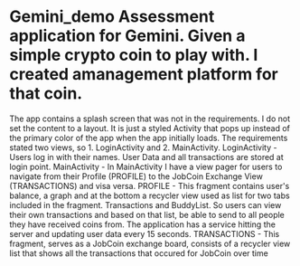 # Gemini_demo Assessment application for Gemini. Given a simple crypto coin to play with. I created amanagement platform for that coin.
The app contains a splash screen that was not in the requirements. I do not set the content to a layout. It is just a styled Activity that pops up instead of the primary color of the app when the app initially loads.
The requirements stated two views, so 1. LoginActivity and 2. MainActivity.
LoginActivity - Users log in with their names. User Data and all transactions are stored at login point.
MainActivity  - In MainActivity I have a view pager for users to navigate from their Profile (PROFILE) to the JobCoin Exchange View (TRANSACTIONS) and visa versa. 
PROFILE - This fragment contains user's balance, a graph and at the bottom a recycler view used as list for two tabs included in the fragment. Transactions and BuddyList. So users can view their own transactions and based on that list, be able to send to all people they have received coins from.
The application has a service hitting the server and updating user data every 15 seconds.
TRANSACTIONS - This fragment, serves as a JobCoin exchange board, consists of a recycler view list that shows all the transactions that occured for JobCoin over time
